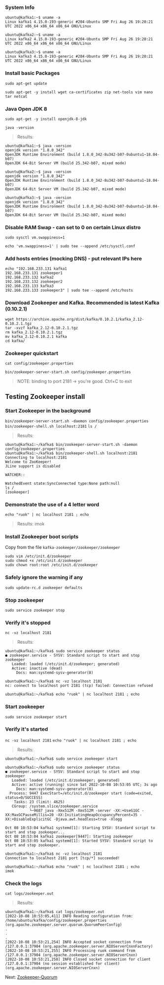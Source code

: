 ### System Info
```
ubuntu@kafka1:~$ uname -a
Linux kafka1 4.15.0-193-generic #204-Ubuntu SMP Fri Aug 26 19:20:21 UTC 2022 x86_64 x86_64 x86_64 GNU/Linux

ubuntu@kafka2:~$ uname -a
Linux kafka2 4.15.0-193-generic #204-Ubuntu SMP Fri Aug 26 19:20:21 UTC 2022 x86_64 x86_64 x86_64 GNU/Linux

ubuntu@kafka3:~$ uname -a
Linux kafka3 4.15.0-193-generic #204-Ubuntu SMP Fri Aug 26 19:20:21 UTC 2022 x86_64 x86_64 x86_64 GNU/Linux
```

### Install basic Packages
`sudo apt-get update`

`sudo apt-get -y install wget ca-certificates zip net-tools vim nano tar netcat`

### Java Open JDK 8
`sudo apt-get -y install openjdk-8-jdk`

`java -version`

> Results:
```
ubuntu@kafka1:~$ java -version
openjdk version "1.8.0_342"
OpenJDK Runtime Environment (build 1.8.0_342-8u342-b07-0ubuntu1~18.04-b07)
OpenJDK 64-Bit Server VM (build 25.342-b07, mixed mode)

ubuntu@kafka2:~$ java -version
openjdk version "1.8.0_342"
OpenJDK Runtime Environment (build 1.8.0_342-8u342-b07-0ubuntu1~18.04-b07)
OpenJDK 64-Bit Server VM (build 25.342-b07, mixed mode)

ubuntu@kafka3:~$ java -version
openjdk version "1.8.0_342"
OpenJDK Runtime Environment (build 1.8.0_342-8u342-b07-0ubuntu1~18.04-b07)
OpenJDK 64-Bit Server VM (build 25.342-b07, mixed mode)
```


### Disable RAM Swap - can set to 0 on certain Linux distro
`sudo sysctl vm.swappiness=1`

`echo 'vm.swappiness=1' | sudo tee --append /etc/sysctl.conf`

### Add hosts entries (mocking DNS) - put relevant IPs here
```
echo "192.168.233.131 kafka1
192.168.233.131 zookeeper1
192.168.233.132 kafka2
192.168.233.132 zookeeper2
192.168.233.133 kafka3
192.168.233.133 zookeeper3" | sudo tee --append /etc/hosts
```

### Download Zookeeper and Kafka. Recommended is latest Kafka (0.10.2.1)
```
wget https://archive.apache.org/dist/kafka/0.10.2.1/kafka_2.12-0.10.2.1.tgz
tar -xvzf kafka_2.12-0.10.2.1.tgz
rm kafka_2.12-0.10.2.1.tgz
mv kafka_2.12-0.10.2.1 kafka
cd kafka/
```

### Zookeeper quickstart
`cat config/zookeeper.properties`

`bin/zookeeper-server-start.sh config/zookeeper.properties`

> NOTE: binding to port 2181 -> you're good. Ctrl+C to exit

## Testing Zookeeper install
### Start Zookeeper in the background
`bin/zookeeper-server-start.sh -daemon config/zookeeper.properties`
`bin/zookeeper-shell.sh localhost:2181`
`ls /`

> Results:
```
ubuntu@kafka1:~/kafka$ bin/zookeeper-server-start.sh -daemon config/zookeeper.properties
ubuntu@kafka1:~/kafka$ bin/zookeeper-shell.sh localhost:2181
Connecting to localhost:2181
Welcome to ZooKeeper!
JLine support is disabled

WATCHER::

WatchedEvent state:SyncConnected type:None path:null
ls /
[zookeeper]
```

### Demonstrate the use of a 4 letter word
`echo "ruok" | nc localhost 2181 ; echo`
> Results:
imok

### Install Zookeeper boot scripts

Copy from the file `kafka-zookeeper/zookeeper/zookeeper`
```
sudo vim /etc/init.d/zookeeper
sudo chmod +x /etc/init.d/zookeeper
sudo chown root:root /etc/init.d/zookeeper
```

### Safely ignore the warning if any
`sudo update-rc.d zookeeper defaults`

### Stop zookeeper
`sudo service zookeeper stop`

### Verify it's stopped
`nc -vz localhost 2181`

> Results:
```
ubuntu@kafka1:~/kafka$ sudo service zookeeper status
● zookeeper.service - SYSV: Standard script to start and stop zookeeper
   Loaded: loaded (/etc/init.d/zookeeper; generated)
   Active: inactive (dead)
     Docs: man:systemd-sysv-generator(8)

ubuntu@kafka1:~/kafka$ nc -vz localhost 2181
nc: connect to localhost port 2181 (tcp) failed: Connection refused

ubuntu@kafka1:~/kafka$ echo "ruok" | nc localhost 2181 ; echo
```

### Start zookeeper
`sudo service zookeeper start`

### Verify it's started
`nc -vz localhost 2181`
`echo "ruok" | nc localhost 2181 ; echo`

> Results:
```
ubuntu@kafka1:~/kafka$ sudo service zookeeper start

ubuntu@kafka1:~/kafka$ sudo service zookeeper status
● zookeeper.service - SYSV: Standard script to start and stop zookeeper
   Loaded: loaded (/etc/init.d/zookeeper; generated)
   Active: active (running) since Sat 2022-10-08 10:53:05 UTC; 3s ago
     Docs: man:systemd-sysv-generator(8)
  Process: 9447 ExecStart=/etc/init.d/zookeeper start (code=exited, status=0/SUCCESS)
    Tasks: 23 (limit: 4625)
   CGroup: /system.slice/zookeeper.service
           └─9687 java -Xmx512M -Xms512M -server -XX:+UseG1GC -XX:MaxGCPauseMillis=20 -XX:InitiatingHeapOccupancyPercent=35 -XX:+DisableExplicitGC -Djava.awt.headless=true -Xlogg

Oct 08 10:53:04 kafka1 systemd[1]: Starting SYSV: Standard script to start and stop zookeeper...
Oct 08 10:53:04 kafka1 zookeeper[9447]: Starting zookeeper
Oct 08 10:53:05 kafka1 systemd[1]: Started SYSV: Standard script to start and stop zookeeper.

ubuntu@kafka1:~/kafka$ nc -vz localhost 2181
Connection to localhost 2181 port [tcp/*] succeeded!

ubuntu@kafka1:~/kafka$ echo "ruok" | nc localhost 2181 ; echo
imok
```

### Check the logs
`cat logs/zookeeper.out`

> Results:
```
ubuntu@kafka1:~/kafka$ cat logs/zookeeper.out
[2022-10-08 10:53:05,411] INFO Reading configuration from: /home/ubuntu/kafka/config/zookeeper.properties (org.apache.zookeeper.server.quorum.QuorumPeerConfig)
.
.
.
[2022-10-08 10:53:21,254] INFO Accepted socket connection from /127.0.0.1:37904 (org.apache.zookeeper.server.NIOServerCnxnFactory)
[2022-10-08 10:53:21,255] INFO Processing ruok command from /127.0.0.1:37904 (org.apache.zookeeper.server.NIOServerCnxn)
[2022-10-08 10:53:21,258] INFO Closed socket connection for client /127.0.0.1:37904 (no session established for client) (org.apache.zookeeper.server.NIOServerCnxn)
```

Next: [Zookeeper-Quorum](2-zookeeper-quorum.md)
